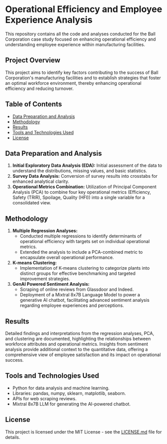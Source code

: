 # Operational Efficiency and Employee Experience Analysis

This repository contains all the code and analyses conducted for the Ball Corporation case study focused on enhancing operational efficiency and understanding employee experience within manufacturing facilities.

## Project Overview

This project aims to identify key factors contributing to the success of Ball Corporation's manufacturing facilities and to establish strategies that foster an optimal workforce environment, thereby enhancing operational efficiency and reducing turnover.

## Table of Contents

- [Data Preparation and Analysis](#data-preparation-and-analysis)
- [Methodology](#methodology)
- [Results](#results)
- [Tools and Technologies Used](#tools-and-technologies-used)
- [License](#license)

## Data Preparation and Analysis

1. **Initial Exploratory Data Analysis (EDA):** Initial assessment of the data to understand the distributions, missing values, and basic statistics.
2. **Survey Data Analysis:** Conversion of survey results into crosstabs for enhanced analytical clarity.
3. **Operational Metrics Combination:** Utilization of Principal Component Analysis (PCA) to combine four key operational metrics (Efficiency, Safety (TRIR), Spoilage, Quality (HFI)) into a single variable for a consolidated view.

## Methodology

1. **Multiple Regression Analyses:**
   - Conducted multiple regressions to identify determinants of operational efficiency with targets set on individual operational metrics.
   - Extended the analysis to include a PCA-combined metric to encapsulate overall operational performance.
2. **K-means Clustering:**
   - Implementation of K-means clustering to categorize plants into distinct groups for effective benchmarking and targeted improvement strategies.
3. **GenAI Powered Sentiment Analysis:**
   - Scraping of online reviews from Glassdoor and Indeed.
   - Deployment of a Mixtral 8x7B Language Model to power a generative AI chatbot, facilitating advanced sentiment analysis regarding employee experiences and perceptions.

## Results

Detailed findings and interpretations from the regression analyses, PCA, and clustering are documented, highlighting the relationships between workforce attributes and operational metrics. Insights from sentiment analysis provide additional context to the quantitative data, offering a comprehensive view of employee satisfaction and its impact on operational success.

## Tools and Technologies Used

- Python for data analysis and machine learning.
- Libraries: pandas, numpy, sklearn, matplotlib, seaborn.
- APIs for web scraping reviews.
- Mixtral 8x7B LLM for generating the AI-powered chatbot.



## License

This project is licensed under the MIT License - see the [LICENSE.md](LICENSE.md) file for details.

